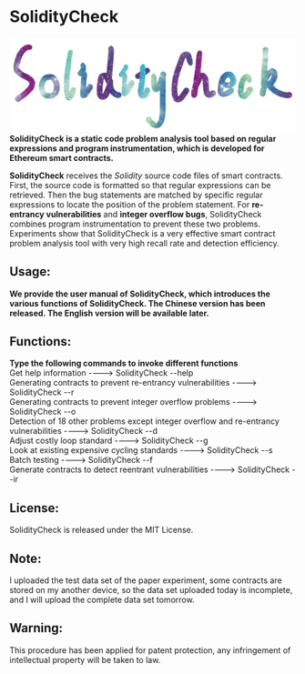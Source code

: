 SolidityCheck
=============
![avatar](logo.jpg)
**SolidityCheck is a static code problem analysis tool based on regular expressions and program instrumentation, which is developed for Ethereum smart contracts.**

**SolidityCheck** receives the *Solidity* source code files of smart contracts. 
First, the source code is formatted so that regular expressions can be retrieved. Then the bug statements are matched by specific regular expressions to locate the position of the problem statement. For **re-entrancy vulnerabilities** and **integer overflow bugs**, SolidityCheck combines program instrumentation to prevent these two problems. Experiments show that SolidityCheck is a very effective smart contract problem analysis tool with very high recall rate and detection efficiency.



Usage:
------
**We provide the user manual of SolidityCheck, which introduces the various functions of SolidityCheck. The Chinese version has been released. The English version will be available later.**

Functions:
----------
**Type the following commands to invoke different functions**<br>
    Get help information	---->		SolidityCheck --help<br>
    Generating contracts to prevent re-entrancy vulnerabilities		---->		SolidityCheck --r<br>
    Generating contracts to prevent integer overflow problems		---->		SolidityCheck --o<br>
    Detection of 18 other problems except integer overflow and re-entrancy vulnerabilities		---->		SolidityCheck --d<br>
    Adjust costly loop standard		---->		SolidityCheck --g<br>
    Look at existing expensive cycling standards		---->		SolidityCheck --s<br>
    Batch testing		---->		SolidityCheck --f<br>
    Generate contracts to detect reentrant vulnerabilities	---->		SolidityCheck --ir<br>
    
License:
--------
SolidityCheck is released under the MIT License.

Note:
--------
I uploaded the test data set of the paper experiment, some contracts are stored on my another device, so the data set uploaded today is incomplete, and I will upload the complete data set tomorrow. 

Warning:
---------
This procedure has been applied for patent protection, any infringement of intellectual property will be taken to law.



